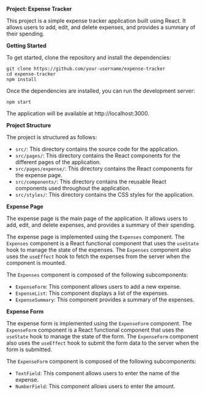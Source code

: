  **Project: Expense Tracker**

This project is a simple expense tracker application built using React. It allows users to add, edit, and delete expenses, and provides a summary of their spending.

**Getting Started**

To get started, clone the repository and install the dependencies:

```
git clone https://github.com/your-username/expense-tracker
cd expense-tracker
npm install
```

Once the dependencies are installed, you can run the development server:

```
npm start
```

The application will be available at http://localhost:3000.

**Project Structure**

The project is structured as follows:

* `src/`: This directory contains the source code for the application.
* `src/pages/`: This directory contains the React components for the different pages of the application.
* `src/pages/expense/`: This directory contains the React components for the expense page.
* `src/components/`: This directory contains the reusable React components used throughout the application.
* `src/styles/`: This directory contains the CSS styles for the application.

**Expense Page**

The expense page is the main page of the application. It allows users to add, edit, and delete expenses, and provides a summary of their spending.

The expense page is implemented using the `Expenses` component. The `Expenses` component is a React functional component that uses the `useState` hook to manage the state of the expenses. The `Expenses` component also uses the `useEffect` hook to fetch the expenses from the server when the component is mounted.

The `Expenses` component is composed of the following subcomponents:

* `ExpenseForm`: This component allows users to add a new expense.
* `ExpenseList`: This component displays a list of the expenses.
* `ExpenseSummary`: This component provides a summary of the expenses.

**Expense Form**

The expense form is implemented using the `ExpenseForm` component. The `ExpenseForm` component is a React functional component that uses the `useState` hook to manage the state of the form. The `ExpenseForm` component also uses the `useEffect` hook to submit the form data to the server when the form is submitted.

The `ExpenseForm` component is composed of the following subcomponents:

* `TextField`: This component allows users to enter the name of the expense.
* `NumberField`: This component allows users to enter the amount.